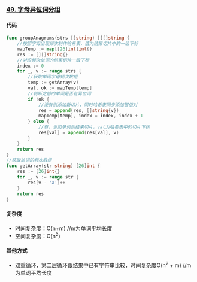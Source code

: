 ###  [49. 字母异位词分组](https://leetcode-cn.com/problems/group-anagrams/)

#### 代码

```go
func groupAnagrams(strs []string) [][]string {
    //按照字母出现频次制作哈希表，值为结果切片中的一级下标
    mapTemp := map[[26]int]int{}
    res := [][]string{}
    //对应频次单词的结果切片一级下标
    index := 0
    for _, v := range strs {
        //获取单词字母频次数组
        temp := getArray(v)
        val, ok := mapTemp[temp]
        //判断之前的单词是否有异位词
        if !ok {
            //没有则添加新切片，同时哈希表同步添加键值对
            res = append(res, []string{v})
            mapTemp[temp], index = index, index + 1
        } else {
            //有，添加单词到结果切片，val为哈希表中的切片下标
            res[val] = append(res[val], v)
        }
    }
    return res
}
//获取单词的频次数组
func getArray(str string) [26]int {
    res := [26]int{}
    for _, v := range str {
        res[v - 'a']++
    }
    return res
}
```



#### 复杂度

- 时间复杂度：O(n+m)  //m为单词平均长度
- 空间复杂度：O(n<sup>2</sup>)



#### 其他方式

- 双重循环，第二层循环跟结果中已有字符串比较，时间复杂度O(n<sup>2</sup> + m)  //m为单词平均长度